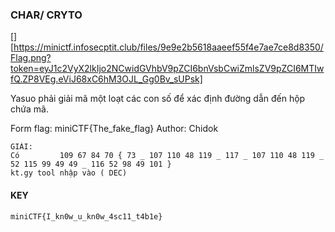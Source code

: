 ### CHAR/ CRYTO
[][https://minictf.infosecptit.club/files/9e9e2b5618aaeef55f4e7ae7ce8d8350/Flag.png?token=eyJ1c2VyX2lkIjo2NCwidGVhbV9pZCI6bnVsbCwiZmlsZV9pZCI6MTIwfQ.ZP8VEg.eViJ68xC6hM3OJL_Gg0Bv_sUPsk]

Yasuo phải giải mã một loạt các con số để xác định đường dẫn đến hộp chứa mã.

Form flag: miniCTF{The_fake_flag}
Author: Chidok


```
GIẢI: 
Có         109 67 84 70 { 73 _ 107 110 48 119 _ 117 _ 107 110 48 119 _ 52 115 99 49 49 _ 116 52 98 49 101 } 
kt.gy tool nhập vào ( DEC)
```

#### KEY

`
miniCTF{I_kn0w_u_kn0w_4sc11_t4b1e}
`
